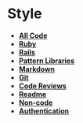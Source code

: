 Style
=====

* **[All Code](all_code)**
* **[Ruby](ruby)**
* **[Rails](rails)**
* **[Pattern Libraries](pattern_libraries)**
* **[Markdown](markdown)**
* **[Git](git)**
* **[Code Reviews](code_reviews)**
* **[Readme](readme)**
* **[Non-code](non-code)**
* **[Authentication](authentication)**
